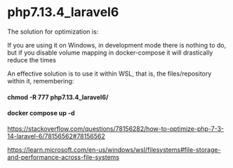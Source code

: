# php7.13.4_laravel6

The solution for optimization is:

If you are using it on Windows, in development mode there is nothing to do, but if you disable volume mapping in docker-compose it will drastically reduce the times

An effective solution is to use it within WSL, that is, the files/repository within it, remembering:

#### chmod -R 777 php7.13.4_laravel6/

#### docker compose up -d


https://stackoverflow.com/questions/78156282/how-to-optimize-php-7-3-14-laravel-6/78156562#78156562

https://learn.microsoft.com/en-us/windows/wsl/filesystems#file-storage-and-performance-across-file-systems
